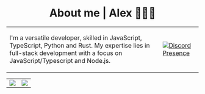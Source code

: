 <div align="center">
<h1>About me |  Alex 👨🏻‍💻</h1>
<div display="flex">
<table>
<td>
<p>
I'm a versatile developer, skilled in JavaScript, TypeScript, Python and Rust. My expertise lies in full-stack development with a focus on JavaScript/Typescript and Node.js.
</p>
</td>
<td>

[![Discord Presence](https://lanyard.cnrad.dev/api/795360779237851167)](https://discord.com/users/795360779237851167)
</td>
</table>
</div>
<table>
  <tr>
    <td align="center" style="padding=0;width=50%;">
      <img align="center" style="padding=0;" src="https://grs.quantumly.dev/api/?username=xnayx&show_icons=true&title_color=4F8CC9&text_color=9f9f9f&bg_color=00000000&hide_border=true&icon_color=4F8CC9&hide_title=true&count_private=true" />
    </td>
    <td align="center" style="padding=0;width=50%;">
      <img align="center" style="padding=0;" src="https://grs.quantumly.dev/api/top-langs/?username=xnayx&layout=compact&show_icons=true&title_color=4F8CC9&text_color=9f9f9f&bg_color=00000000&hide_border=true&icon_color=00000000&count_private=true" />
    </td>
  </tr>
</table>
</div>
